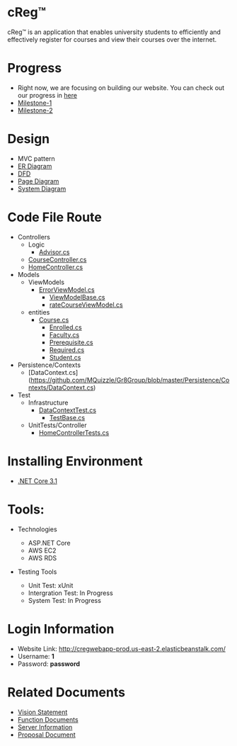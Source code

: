 # cReg™
cReg™ is an application that enables university students to efficiently and effectively register for courses and view their courses over the internet.

# Progress
- Right now, we are focusing on building our website. You can check out our progress in [here](https://github.com/MQuizzle/Gr8Group/projects/1)
- [Milestone-1](https://github.com/MQuizzle/Gr8Group/milestone/1)
- [Milestone-2](https://github.com/MQuizzle/Gr8Group/milestone/2)

# Design
- MVC pattern
- [ER Diagram](https://github.com/MQuizzle/Gr8Group/blob/master/Documents/entity%20diagram.PNG)
- [DFD](https://github.com/MQuizzle/Gr8Group/blob/master/Documents/DFD.png)
- [Page Diagram](https://github.com/MQuizzle/Gr8Group/blob/master/Documents/page_diagram.png)
- [System Diagram](https://github.com/MQuizzle/Gr8Group/blob/master/Documents/system_diagram.png)

# Code File Route
- Controllers
     - Logic
         - [Advisor.cs](https://github.com/MQuizzle/Gr8Group/blob/master/Controllers/Logic/Advisor.cs)
     - [CourseController.cs](https://github.com/MQuizzle/Gr8Group/blob/master/Controllers/CourseController.cs)
     - [HomeController.cs](https://github.com/MQuizzle/Gr8Group/blob/master/Controllers/HomeController.cs)
- Models
     - ViewModels
         - [ErrorViewModel.cs](https://github.com/MQuizzle/Gr8Group/blob/master/Models/ViewModels/ErrorViewModel.cs)
	       - [ViewModelBase.cs](https://github.com/MQuizzle/Gr8Group/blob/master/Models/ViewModels/ViewModelBase.cs)
	       - [rateCourseViewModel.cs](https://github.com/MQuizzle/Gr8Group/blob/master/Models/ViewModels/rateCourseViewModel.cs)
     - entities
         - [Course.cs](https://github.com/MQuizzle/Gr8Group/blob/master/Models/entities/Course.cs)
	       - [Enrolled.cs](https://github.com/MQuizzle/Gr8Group/blob/master/Models/entities/Enrolled.cs)
	       - [Faculty.cs](https://github.com/MQuizzle/Gr8Group/blob/master/Models/entities/Faculty.cs)
	       - [Prerequisite.cs](https://github.com/MQuizzle/Gr8Group/blob/master/Models/entities/Prerequisite.cs)
	       - [Required.cs](https://github.com/MQuizzle/Gr8Group/blob/master/Models/entities/Required.cs)
	       - [Student.cs](https://github.com/MQuizzle/Gr8Group/blob/master/Models/entities/Student.cs)
- Persistence/Contexts
     - [DataContext.cs] (https://github.com/MQuizzle/Gr8Group/blob/master/Persistence/Contexts/DataContext.cs)
- Test
     - Infrastructure
         - [DataContextTest.cs](https://github.com/MQuizzle/Gr8Group/blob/master/Tests/Infrastructure/DataContextTest.cs)
	       - [TestBase.cs](https://github.com/MQuizzle/Gr8Group/blob/master/Tests/Infrastructure/TestBase.cs)
     - UnitTests/Controller
         - [HomeControllerTests.cs](https://github.com/MQuizzle/Gr8Group/blob/master/Tests/UnitTests/Controller/HomeControllerTests.cs)
	 
  
# Installing Environment
- [.NET Core 3.1](https://dotnet.microsoft.com/download)

# Tools:
- Technologies
  - ASP.NET Core
  - AWS EC2
  - AWS RDS
  
- Testing Tools
  - Unit Test: xUnit
  - Intergration Test: In Progress
  - System Test: In Progress

# Login Information
- Website Link: http://cregwebapp-prod.us-east-2.elasticbeanstalk.com/
- Username: **1**  
- Password: **password**
  
# Related Documents
- [Vision Statement](https://github.com/MQuizzle/Gr8Group/blob/master/Documents/Vision-Statement.md)
- [Function Documents](https://github.com/MQuizzle/Gr8Group/blob/master/Documents/FunctionDoc.md)
- [Server Information](https://github.com/MQuizzle/Gr8Group/blob/master/Documents/Server-README.md)
- [Proposal Document](https://github.com/MQuizzle/Gr8Group/blob/master/Documents/Proposal%20Document.pdf)
